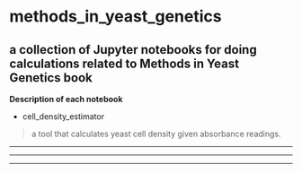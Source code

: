 # methods_in_yeast_genetics
a collection of Jupyter notebooks for doing calculations related to Methods in Yeast Genetics book
---
**Description of each notebook**


* cell_density_estimator  

> a tool that calculates yeast cell density given absorbance readings.

 ----------------------------------------------------------------------
 ----------------------------------------------------------------------
 ----------------------------------------------------------------------
